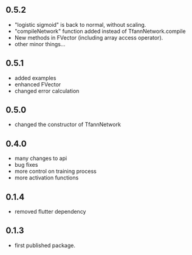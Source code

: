 ## 0.5.2

* "logistic sigmoid" is back to normal, without scaling.
* "compileNetwork" function added instead of TfannNetwork.compile
* New methods in FVector (including array access operator).
* other minor things...
## 0.5.1

* added examples
* enhanced FVector
* changed error calculation
## 0.5.0

* changed the constructor of TfannNetwork

## 0.4.0

* many changes to api
* bug fixes
* more control on training process
* more activation functions

## 0.1.4

* removed flutter dependency

## 0.1.3

* first published package.
